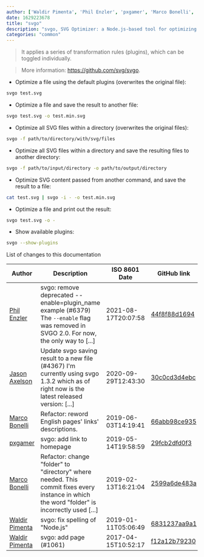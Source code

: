 ```yaml
---
author: ['Waldir Pimenta', 'Phil Enzler', 'pxgamer', 'Marco Bonelli', 'Jason Axelson']
date: 1629223678
title: "svgo"
description: "svgo, SVG Optimizer: a Node.js-based tool for optimizing Scalable Vector Graphics files."
categories: "common"
---
```

> It applies a series of transformation rules (plugins), which can be toggled individually.

> More information: <https://github.com/svg/svgo>.

- Optimize a file using the default plugins (overwrites the original file):

```bash
svgo test.svg
```

- Optimize a file and save the result to another file:

```bash
svgo test.svg -o test.min.svg
```

- Optimize all SVG files within a directory (overwrites the original files):

```bash
svgo -f path/to/directory/with/svg/files
```

- Optimize all SVG files within a directory and save the resulting files to another directory:

```bash
svgo -f path/to/input/directory -o path/to/output/directory
```

- Optimize SVG content passed from another command, and save the result to a file:

```bash
cat test.svg | svgo -i - -o test.min.svg
```

- Optimize a file and print out the result:

```bash
svgo test.svg -o -
```

- Show available plugins:

```bash
svgo --show-plugins
```
List of changes to this documentation


Author | Description | ISO 8601 Date | GitHub link
------|-----|-----|-----
[Phil Enzler](mailto:phil@pushbutton.studio) | svgo: remove deprecated --enable=plugin_name example (#6379) The `--enable` flag was removed in SVGO 2.0. For now, the only way to [...] | 2021-08-17T20:07:58 | [44f8f88d1694](https://github.com/tldr-pages/tldr/commit/44f8f88d1694936b23df52d09220099ec6ef887b)
[Jason Axelson](mailto:axelson@users.noreply.github.com) | Update svgo saving result to a new file (#4367) I'm currently using svgo 1.3.2 which as of right now is the latest released version: [...] | 2020-09-29T12:43:30 | [30c0cd3d4ebc](https://github.com/tldr-pages/tldr/commit/30c0cd3d4ebcbddb5fa33bd92dac09eba8a66162)
[Marco Bonelli](mailto:marco@mebeim.net) | Refactor: reword English pages' links' descriptions. | 2019-06-03T14:19:41 | [66abb98ce935](https://github.com/tldr-pages/tldr/commit/66abb98ce935c0f4516bf30c4d6da72180d5a3ab)
[pxgamer](mailto:owzie123@gmail.com) | svgo: add link to homepage | 2019-05-14T19:58:59 | [29fcb2dfd0f3](https://github.com/tldr-pages/tldr/commit/29fcb2dfd0f35372a6f6c9ca64b54c5f0e517699)
[Marco Bonelli](mailto:mb5.marcob@gmail.com) | Refactor: change "folder" to "directory" where needed. This commit fixes every instance in which the word "folder" is incorrectly used [...] | 2019-02-13T16:21:04 | [2599a6de483a](https://github.com/tldr-pages/tldr/commit/2599a6de483a70601ab17b29e0f18a5a8bdcaa12)
[Waldir Pimenta](mailto:waldyrious@gmail.com) | svgo: fix spelling of "Node.js" | 2019-01-11T05:06:49 | [6831237aa9a1](https://github.com/tldr-pages/tldr/commit/6831237aa9a1ea48c2faddee278f6f087856b01a)
[Waldir Pimenta](mailto:waldyrious@gmail.com) | svgo: add page (#1061) | 2017-04-15T10:52:17 | [f12a12b79230](https://github.com/tldr-pages/tldr/commit/f12a12b7923046e9983224e43b79a27f10307a89)

